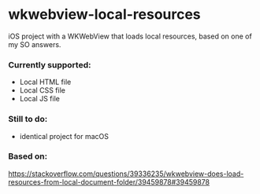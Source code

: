 # wkwebview-local-resources
iOS project with a WKWebView that loads local resources, based on one of my SO answers.

### Currently supported:
* Local HTML file
* Local CSS file
* Local JS file

### Still to do:
* identical project for macOS

### Based on:
https://stackoverflow.com/questions/39336235/wkwebview-does-load-resources-from-local-document-folder/39459878#39459878

